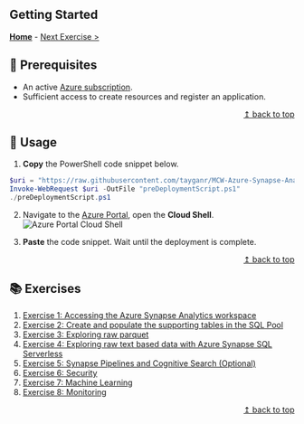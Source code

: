 ## Getting Started

**[Home](https://github.com/tayganr/MCW-Azure-Synapse-Analytics-and-AI#prerequisites)** - [Next Exercise >](../exercises/exercise01.md)

## :thinking: Prerequisites

* An active [Azure subscription](https://azure.microsoft.com/en-us/free/).
* Sufficient access to create resources and register an application.

<div align="right"><a href="#prerequisites">↥ back to top</a></div>

## :test_tube: Usage

1. **Copy** the PowerShell code snippet below.
```powershell
$uri = "https://raw.githubusercontent.com/tayganr/MCW-Azure-Synapse-Analytics-and-AI/master/scripts/preDeploymentScript.ps1"
Invoke-WebRequest $uri -OutFile "preDeploymentScript.ps1"
./preDeploymentScript.ps1
  ```
2. Navigate to the [Azure Portal](https://portal.azure.com), open the **Cloud Shell**.
![Azure Portal Cloud Shell](https://raw.githubusercontent.com/tayganr/purviewdemo/main/images/azure_portal_cloud_shell.png)

3. **Paste** the code snippet. Wait until the deployment is complete.


<div align="right"><a href="#prerequisites">↥ back to top</a></div>

## :books: Exercises

1. [Exercise 1: Accessing the Azure Synapse Analytics workspace](exercises/exercise01.md)
2. [Exercise 2: Create and populate the supporting tables in the SQL Pool](exercises/exercise02.md)
3. [Exercise 3: Exploring raw parquet](exercises/exercise03.md)
4. [Exercise 4: Exploring raw text based data with Azure Synapse SQL Serverless](exercises/exercise04.md)
5. [Exercise 5: Synapse Pipelines and Cognitive Search (Optional)](exercises/exercise05.md)
6. [Exercise 6: Security](exercises/exercise06.md)
7. [Exercise 7: Machine Learning](exercises/exercise07.md)
8. [Exercise 8: Monitoring](exercises/exercise08.md)

<div align="right"><a href="#prerequisites">↥ back to top</a></div>


